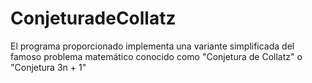 # ConjeturadeCollatz
El programa  proporcionado implementa una variante simplificada del famoso problema matemático conocido como "Conjetura de Collatz" o "Conjetura 3n + 1"
